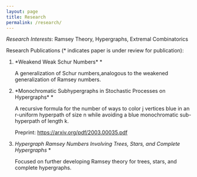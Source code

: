 ```yaml
---
layout: page
title: Research
permalink: /research/
---
```


*Research Interests*:  Ramsey Theory, Hypergraphs, Extremal Combinatorics

Research Publications (* indicates paper is under review for publication):

<ol>

<li>*Weakend Weak Schur Numbers* *

A generalization of Schur numbers,analogous to the weakened generalization of Ramsey numbers. </li>


<li> *Monochromatic Subhypergraphs in Stochastic Processes on Hypergraphs* *

A recursive formula for the number of ways to color j vertices blue in an r-uniform hyperpath of size n while avoiding a blue monochromatic sub-hyperpath of length k.

Preprint: https://arxiv.org/pdf/2003.00035.pdf </li>

<li>
  
  *Hypergraph Ramsey Numbers Involving Trees, Stars, and Complete Hypergraphs* *

Focused on further developing Ramsey theory for trees, stars, and complete hypergraphs. </li>

</ol> 
